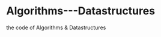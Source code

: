 Algorithms---Datastructures
===========================

the code of Algorithms &amp; Datastructures
